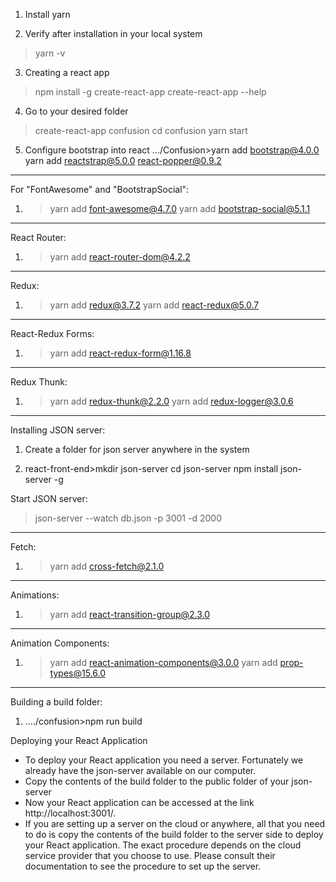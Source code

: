 1. Install yarn

2. Verify after installation in your local system
>yarn -v

3. Creating a react app
>npm install -g create-react-app
create-react-app --help

4. Go to your desired folder
> create-react-app confusion
cd confusion
yarn start

5. Configure bootstrap into react
.../Confusion>yarn add bootstrap@4.0.0
yarn add reactstrap@5.0.0 react-popper@0.9.2



*****************************************************************
For "FontAwesome" and "BootstrapSocial":

1. >yarn add font-awesome@4.7.0
yarn add bootstrap-social@5.1.1


****************************************************************
React Router:

1. >yarn add react-router-dom@4.2.2


****************************************************************
Redux:

1. >yarn add redux@3.7.2
yarn add react-redux@5.0.7

****************************************************************
React-Redux Forms:

1. >yarn add react-redux-form@1.16.8

****************************************************************
Redux Thunk:

1. >yarn add redux-thunk@2.2.0
yarn add redux-logger@3.0.6


****************************************************************
Installing JSON server:

1. Create a folder for json server anywhere in the system

2. react-front-end>mkdir json-server
cd json-server
npm install json-server -g

Start JSON server:
>json-server --watch db.json -p 3001 -d 2000

***************************************************************************
Fetch:

1. >yarn add cross-fetch@2.1.0

***************************************************************************
Animations:

1. >yarn add react-transition-group@2.3.0

***************************************************************************
Animation Components:

1. >yarn add react-animation-components@3.0.0
yarn add prop-types@15.6.0


******************************************************************
Building a build folder:

1. ..../confusion>npm run build

Deploying your React Application

- To deploy your React application you need a server. Fortunately we already have the json-server available on our computer.
- Copy the contents of the build folder to the public folder of your json-server
- Now your React application can be accessed at the link http://localhost:3001/.
- If you are setting up a server on the cloud or anywhere, all that you need to do is copy the contents of the build folder to the server side to deploy your React application. The exact procedure depends on the cloud service provider that you choose to use. Please consult their documentation to see the procedure to set up the server.